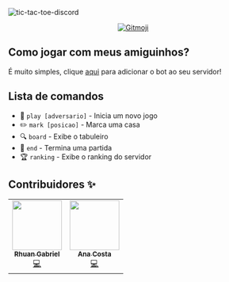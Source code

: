 ![tic-tac-toe-discord](https://socialify.git.ci/rhuangabrielsantos/tic-tac-toe-discord/image?description=1&font=Raleway&forks=1&issues=1&logo=https%3A%2F%2Fcdn.discordapp.com%2Fapp-icons%2F787531206619037736%2F66096ebede1d6464b43e6afa657cdc8c.png%3Fsize%3D256&owner=1&pattern=Brick%20Wall&pulls=1&stargazers=1&theme=Dark)

<p align="center">
    <a href="https://gitmoji.dev">
        <img src="https://img.shields.io/badge/gitmoji-%20😜%20😍-FFDD67.svg?style=flat-square" alt="Gitmoji">
    </a>
</p>

## Como jogar com meus amiguinhos?

É muito simples, clique [aqui](https://discord.com/api/oauth2/authorize?client_id=787531206619037736&permissions=522304&scope=bot) para adicionar o bot ao seu servidor!

## Lista de comandos

- 📢 `play [adversario]` - Inicia um novo jogo
- ✏️ `mark [posicao]` - Marca uma casa
- 🔍 `board` - Exibe o tabuleiro
- 🐓 `end` - Termina uma partida
- 🏆 `ranking` - Exibe o ranking do servidor

## Contribuidores ✨

<table>
  <tr>
    <td align="center"><a href="https://github.com/rhuangabrielsantos"><img src="https://avatars3.githubusercontent.com/u/50742592?v=4?s=100" width="100px;" alt=""/><br /><sub><b>Rhuan Gabriel</b></sub></a><br /><a href="https://github.com/rhuangabrielsantos/pensamento-desmotivacional/commits?author=rhuangabrielsantos" title="Code">💻</a></td>
    <td align="center"><a href="https://github.com/anaclaudialimacosta"><img src="https://avatars1.githubusercontent.com/u/29721250?v=4?s=100" width="100px;" alt=""/><br /><sub><b>Ana Costa</b></sub></a><br /><a href="#example-anaclaudialimacosta" title="Ideas">💻</a></td>
  </tr>
</table>
